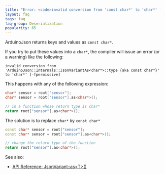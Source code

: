 ```yaml
---
title: "Error: <code>invalid conversion from 'const char*' to 'char*' [-fpermissive]</code>"
layout: faq
tags: faq
faq-group: Deserialization
popularity: 65
---
```


ArduinoJson returns keys and values as `const char*`.

If you try to put these values into a `char*`, the compiler will issue an error (or a warning) like the following:

```
invalid conversion from 'ArduinoJson::Internals::JsonVariantAs<char*>::type {aka const char*}' to 'char*' [-fpermissive]
```

This happens with any of the following expression:

```c++
char* sensor = root["sensor"];
char* sensor = root["sensor"].as<char*>();

// in a function whose return type is char*
return root["sensor"].as<char*>();
```

The solution is to replace `char*` by `const char*`

```c++
const char* sensor = root["sensor"];
const char* sensor = root["sensor"].as<char*>();

// change the return type of the function
return root["sensor"].as<char*>();
```

See also:

* [API Reference: JsonVariant::as&lt;T&gt;()]({{site.baseurl}}/api/jsonvariant/as/)